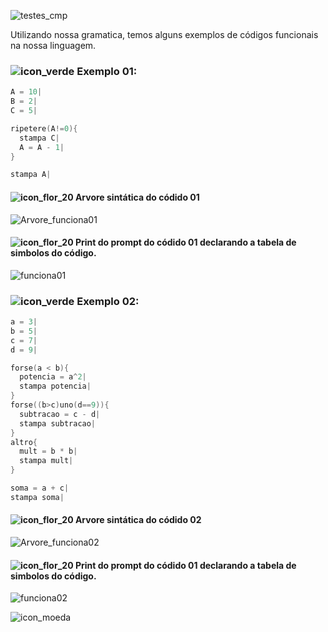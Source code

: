 ![testes_cmp](https://user-images.githubusercontent.com/66503956/205924879-19dd8077-656a-4854-aa7e-270e360eaf48.png)

Utilizando nossa gramatica, temos alguns exemplos de códigos funcionais na nossa linguagem.

### ![icon_verde](https://user-images.githubusercontent.com/66503956/205965857-ac7c8e9c-ca9b-4480-9518-036d752c331f.png) Exemplo 01:

```c
A = 10|
B = 2|
C = 5|

ripetere(A!=0){
  stampa C|
  A = A - 1|
}

stampa A|
```

#### ![icon_flor_20](https://user-images.githubusercontent.com/66503956/205969813-fc7bf4e2-3195-4130-889d-ba05ef346df6.png) Arvore sintática do códido 01

![Arvore_funciona01](https://user-images.githubusercontent.com/66503956/205954843-73c0d753-6389-4ba6-986f-a6ed68880604.png)


#### ![icon_flor_20](https://user-images.githubusercontent.com/66503956/205969813-fc7bf4e2-3195-4130-889d-ba05ef346df6.png) Print do prompt do códido 01 declarando a tabela de simbolos do código.

![funciona01](https://user-images.githubusercontent.com/66503956/205954276-f5a4fd7f-f57a-4524-b29f-d12ddd80dce7.PNG)


### ![icon_verde](https://user-images.githubusercontent.com/66503956/205965857-ac7c8e9c-ca9b-4480-9518-036d752c331f.png) Exemplo 02:

```c
a = 3|
b = 5|
c = 7|
d = 9|

forse(a < b){
  potencia = a^2|
  stampa potencia|
}
forse((b>c)uno(d==9)){
  subtracao = c - d|
  stampa subtracao|
}
altro{
  mult = b * b|
  stampa mult|
}

soma = a + c|
stampa soma|
```

#### ![icon_flor_20](https://user-images.githubusercontent.com/66503956/205969813-fc7bf4e2-3195-4130-889d-ba05ef346df6.png) Arvore sintática do códido 02

![Arvore_funciona02](https://user-images.githubusercontent.com/66503956/205972511-74e93efc-ca55-4fbb-9b53-3fe7b00810b2.png)

#### ![icon_flor_20](https://user-images.githubusercontent.com/66503956/205969813-fc7bf4e2-3195-4130-889d-ba05ef346df6.png) Print do prompt do códido 01 declarando a tabela de simbolos do código.

![funciona02](https://user-images.githubusercontent.com/66503956/205971985-c92c6b5b-262c-4143-8982-8329fc781fd5.PNG)

![icon_moeda](https://user-images.githubusercontent.com/66503956/205975857-3a0fd61d-d6da-4c3e-bf03-531f64d1d883.png)
